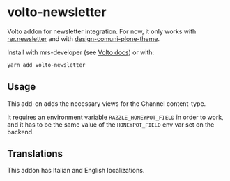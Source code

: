 # volto-newsletter

Volto addon for newsletter integration. For now, it only works with [rer.newsletter](https://github.com/redturtle/rer.newsletter) and with [design-comuni-plone-theme](https://github.com/italia/design-comuni-plone-theme).

Install with mrs-developer (see [Volto docs](https://6.docs.plone.org/volto/addons/index.html)) or with:

```bash
yarn add volto-newsletter
```

## Usage

This add-on adds the necessary views for the Channel content-type.

It requires an environment variable `RAZZLE_HONEYPOT_FIELD` in order to work, and it has to be the same value of the `HONEYPOT_FIELD` env var set on the backend.

## Translations

This addon has Italian and English localizations.
